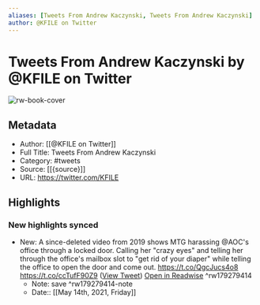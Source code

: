 ```yaml
---
aliases: [Tweets From Andrew Kaczynski, Tweets From Andrew Kaczynski]
author: @KFILE on Twitter
---
```

# Tweets From Andrew Kaczynski by @KFILE on Twitter

![rw-book-cover](https://pbs.twimg.com/profile_images/1502682560987598863/DFkjr1mG.jpg)

## Metadata
- Author: [[@KFILE on Twitter]]
- Full Title: Tweets From Andrew Kaczynski
- Category: #tweets
- Source: [[{source}]]
- URL: https://twitter.com/KFILE

## Highlights
### New highlights synced
- New: A since-deleted video from 2019 shows MTG harassing @AOC's office through a locked door. Calling her "crazy eyes" and telling her through the office's mailbox slot to "get rid of your diaper" while telling the office to open the door and come out. 
  https://t.co/QgcJucs4o8 https://t.co/ccTufF90Z9 ([View Tweet](https://twitter.com/KFILE/status/1393208622054842368)) [Open in Readwise](https://readwise.io/open/179279414) ^rw179279414
    - Note: save ^rw179279414-note
    - Date:: [[May 14th, 2021, Friday]]
